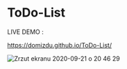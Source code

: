 # ToDo-List
LIVE DEMO :

https://domizdu.github.io/ToDo-List/


![Zrzut ekranu 2020-09-21 o 20 46 29](https://user-images.githubusercontent.com/57799505/93808302-177cf280-fc4c-11ea-9fc9-7f02c9650a21.png)
